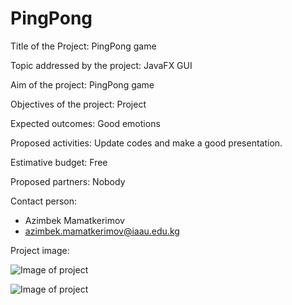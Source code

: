 # PingPong

Title of the Project: PingPong game

Topic addressed by the project: JavaFX GUI

Aim of the project: PingPong game

Objectives of the project: Project 

Expected outcomes: Good emotions

Proposed activities: Update codes and make a good presentation. 

Estimative budget: Free

Proposed partners: Nobody

Contact person:
- Azimbek Mamatkerimov
- azimbek.mamatkerimov@iaau.edu.kg

Project image:

![Image of project](https://github.com/azimbekm/Calculator/blob/master/project.JPG)

![Image of project](https://github.com/azimbekm/Calculator/blob/master/cs.png)
